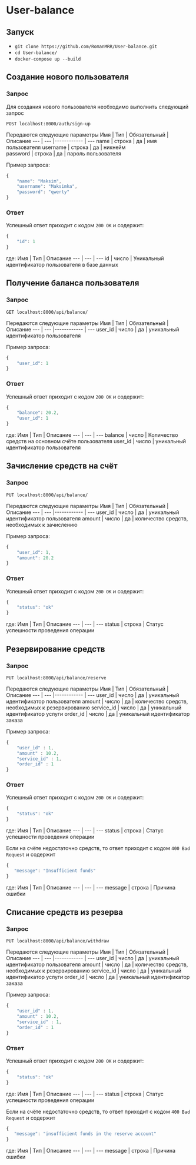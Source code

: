 # User-balance
## Запуск
- `git clone https://github.com/RomanMRR/User-balance.git`
- `cd User-balance/`
- `docker-compose up --build`

## Создание нового пользователя

### Запрос

Для создания нового пользователя необходимо выполнить следующий запрос
```
POST localhost:8000/auth/sign-up
```

Передаются следующие параметры
Имя | Тип | Обязательный | Описание
--- | --- |------------ | ---
name | строка | да | имя пользователя
username | строка | да | никнейм  
password | строка | да | пароль пользователя

Пример запроса:
```javascript
{
    "name": "Maksim",
    "username": "Maksimka",
    "password": "qwerty"
}
```
### Ответ
Успешный ответ приходит с кодом `200 ОК` и содержит:
```javascript
{
    "id": 1
}
```
где:
Имя | Тип | Описание
 --- | --- | ---
 id | число | Уникальный идентификатор пользователя в базе данных


## Получение баланса пользователя

### Запрос
```
GET localhost:8000/api/balance/
```

Передаются следующие параметры
Имя | Тип | Обязательный | Описание
--- | --- |------------ | ---
user_id | число | да | уникальный идентификатор пользователя

Пример запроса:
```javascript
{
    "user_id": 1
}
```
### Ответ
Успешный ответ приходит с кодом `200 ОК` и содержит:
```javascript
{
    "balance": 20.2,
    "user_id": 1
}
```
где:
Имя | Тип | Описание
 --- | --- | ---
 balance | число | Количество средств на основном счёте пользователя
 user_id | число | уникальный идентификатор пользователя

## Зачисление средств на счёт

### Запрос
```
PUT localhost:8000/api/balance/
```

Передаются следующие параметры
Имя | Тип | Обязательный | Описание
--- | --- |------------ | ---
user_id | число | да | уникальный идентификатор пользователя
amount | число | да | количество средств, необходимых к зачислению

Пример запроса:
```javascript
{
    "user_id": 1,
    "amount": 20.2
}
```
### Ответ
Успешный ответ приходит с кодом `200 ОК` и содержит:
```javascript
{
    "status": "ok"
}
```
где:
Имя | Тип | Описание
 --- | --- | ---
 status | строка | Статус успешности проведения операции

## Резервирование средств

### Запрос
```
PUT localhost:8000/api/balance/reserve
```

Передаются следующие параметры
Имя | Тип | Обязательный | Описание
--- | --- |------------ | ---
user_id | число | да | уникальный идентификатор пользователя
amount | число | да | количество средств, необходимых к резервированию
service_id | число | да | уникальный идентификатор услуги
order_id | число | да | уникальный идентификатор заказа


Пример запроса:
```javascript
{
    "user_id" : 1,
    "amount" : 10.2,
    "service_id" : 1,
    "order_id" : 1
}
```
### Ответ
Успешный ответ приходит с кодом `200 ОК` и содержит:
```javascript
{
    "status": "ok"
}
```
где:
Имя | Тип | Описание
 --- | --- | ---
 status | строка | Статус успешности проведения операции

 Если на счёте недостаточно средств, то ответ приходит с кодом `400 Bad Request` и содержит
 ```javascript
{
    "message": "Insufficient funds"
}
```
где:
Имя | Тип | Описание
 --- | --- | ---
 message | строка | Причина ошибки

 ## Списание средств из резерва

### Запрос
```
PUT localhost:8000/api/balance/withdraw
```

Передаются следующие параметры
Имя | Тип | Обязательный | Описание
--- | --- |------------ | ---
user_id | число | да | уникальный идентификатор пользователя
amount | число | да | количество средств, необходимых к резервированию
service_id | число | да | уникальный идентификатор услуги
order_id | число | да | уникальный идентификатор заказа


Пример запроса:
```javascript
{
    "user_id" : 1,
    "amount" : 10.2,
    "service_id" : 1,
    "order_id" : 1
}
```
### Ответ
Успешный ответ приходит с кодом `200 ОК` и содержит:
```javascript
{
    "status": "ok"
}
```
где:
Имя | Тип | Описание
 --- | --- | ---
 status | строка | Статус успешности проведения операции

 Если на счёте недостаточно средств, то ответ приходит с кодом `400 Bad Request` и содержит
 ```javascript
{
    "message": "insufficient funds in the reserve account"
}
```
где:
Имя | Тип | Описание
 --- | --- | ---
 message | строка | Причина ошибки


